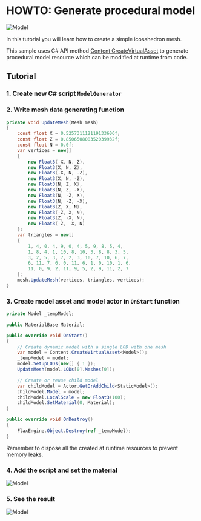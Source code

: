 # HOWTO: Generate procedural model

![Model](media/sample-model-1.jpg)

In this tutorial you will learn how to create a simple icosahedron mesh.

This sample uses C# API method [Content.CreateVirtualAsset<T>](http://docs.flaxengine.com/api/FlaxEngine.Content.html#FlaxEngine_Content_CreateVirtualAsset__1) to generate procedural model resource which can be modified at runtime from code.

## Tutorial

### 1. Create new C# script `ModelGenerator`

### 2. Write mesh data generating function

```cs
private void UpdateMesh(Mesh mesh)
{
    const float X = 0.525731112119133606f;
    const float Z = 0.850650808352039932f;
    const float N = 0.0f;
    var vertices = new[]
    {
        new Float3(-X, N, Z),
        new Float3(X, N, Z),
        new Float3(-X, N, -Z),
        new Float3(X, N, -Z),
        new Float3(N, Z, X),
        new Float3(N, Z, -X),
        new Float3(N, -Z, X),
        new Float3(N, -Z, -X),
        new Float3(Z, X, N),
        new Float3(-Z, X, N),
        new Float3(Z, -X, N),
        new Float3(-Z, -X, N)
    };
    var triangles = new[]
    {
        1, 4, 0, 4, 9, 0, 4, 5, 9, 8, 5, 4,
        1, 8, 4, 1, 10, 8, 10, 3, 8, 8, 3, 5,
        3, 2, 5, 3, 7, 2, 3, 10, 7, 10, 6, 7,
        6, 11, 7, 6, 0, 11, 6, 1, 0, 10, 1, 6,
        11, 0, 9, 2, 11, 9, 5, 2, 9, 11, 2, 7
    };
    mesh.UpdateMesh(vertices, triangles, vertices);
}
```

### 3. Create model asset and model actor in `OnStart` function

```cs
private Model _tempModel;

public MaterialBase Material;

public override void OnStart()
{
	// Create dynamic model with a single LOD with one mesh
	var model = Content.CreateVirtualAsset<Model>();
	_tempModel = model;
	model.SetupLODs(new[] { 1 });
	UpdateMesh(model.LODs[0].Meshes[0]);

	// Create or reuse child model
    var childModel = Actor.GetOrAddChild<StaticModel>();
    childModel.Model = model;
    childModel.LocalScale = new Float3(100);
    childModel.SetMaterial(0, Material);
}

public override void OnDestroy()
{
	FlaxEngine.Object.Destroy(ref _tempModel);
}
```

Remember to dispose all the created at runtime resources to prevent memory leaks.

### 4. Add the script and set the material

![Model](media/sample-model-2.jpg)

### 5. See the result

![Model](media/sample-model-1.jpg)

